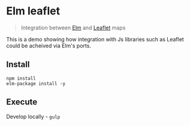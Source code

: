 # Elm leaflet

> Integration between [Elm](http://elm-lang.org/) and [Leaflet](http://leafletjs.com/) maps

This is a demo showing how integration with Js libraries such as Leaflet could be acheived via Elm's ports.

## Install

```
npm install
elm-package install -y
```

## Execute

Develop locally  - `gulp`
